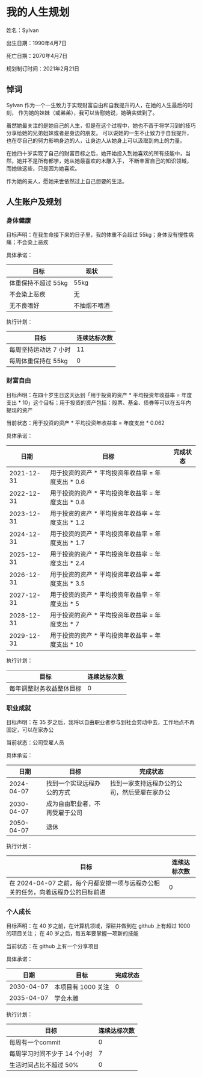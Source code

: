 # 我的人生规划

姓名：Sylvan

出生日期：1990年4月7日

死亡日期：2070年4月7日

规划制订时间：2021年2月21日

## 悼词

Sylvan 作为一个一生致力于实现财富自由和自我提升的人，在她的人生最后的时刻，
作为她的妹妹（或弟弟），我可以告慰她说，她确实做到了。

虽然她最关注的是她自己的人生，但是在这个过程中，她也不吝于将学习到的技巧分享给她的兄弟姐妹或者是身边的朋友。
可以说她的一生不止致力于自我提升，也在尽自己的努力影响身边的人，让身边人从她身上可以汲取到向上的力量。

在她四十岁实现了自己的财富目标之后，她开始投入到她喜欢的所有技能中，当然，她并不是所有都学，她从她最喜欢的木雕入手，
不断丰富自己的知识领域，而她做这些，只是因为她喜欢。

作为她的亲人，愿她来世依然过上自己想要的生活。

## 人生账户及规划

### 身体健康

目标声明：在我生命接下来的日子里，我的体重不会超过 55kg；身体没有慢性病痛；不会染上恶疾

具体承诺：

| 目标 | 现状 |
| ---- | ---- |
| 体重保持不超过 55kg | 55kg |
| 不会染上恶疾 | 无 |
| 无不良嗜好 | 不抽烟不嗜酒 |

执行计划：

| 目标 | 连续达标次数 |
| ---- | ---- |
| 每周坚持运动达 7 小时 | 11 |
| 每周体重保持在 55kg | 0 |

### 财富自由

目标声明：在四十岁生日这天达到「用于投资的资产 * 平均投资年收益率 = 年度支出 * 10」这个目标；用于投资的资产包括：股票、基金、债券等可以在五年内提现的资产

当前状态：用于投资的资产 * 平均投资年收益率 = 年度支出 * 0.062

具体承诺：

| 日期 | 目标 | 完成状态 |
| ---- | ---- | ---- |
| 2021-12-31 | 用于投资的资产 * 平均投资年收益率 = 年度支出 * 0.6 | |
| 2022-12-31 | 用于投资的资产 * 平均投资年收益率 = 年度支出 * 0.8 | |
| 2023-12-31 | 用于投资的资产 * 平均投资年收益率 = 年度支出 * 1.2 | |
| 2024-12-31 | 用于投资的资产 * 平均投资年收益率 = 年度支出 * 1.7 | |
| 2025-12-31 | 用于投资的资产 * 平均投资年收益率 = 年度支出 * 2.4 | |
| 2026-12-31 | 用于投资的资产 * 平均投资年收益率 = 年度支出 * 3.5 | |
| 2027-12-31 | 用于投资的资产 * 平均投资年收益率 = 年度支出 * 5 | |
| 2028-12-31 | 用于投资的资产 * 平均投资年收益率 = 年度支出 * 7 | |
| 2029-12-31 | 用于投资的资产 * 平均投资年收益率 = 年度支出 * 10 | |

执行计划：

| 目标 | 连续达标次数 | 
| ---- | ---- | 
| 每年调整财务收益整体目标 | 0 |

### 职业成就

目标声明：在 35 岁之后，我将以自由职业者参与到社会劳动中去，工作地点不再固定，可以在家办公

当前状态：公司受雇人员

具体承诺：

| 日期 | 目标 | 完成状态 |
| ---- | ---- | ---- |
| 2024-04-07 | 找到一个实现远程办公的方式 | 找到一家支持远程办公的公司，然后受雇在家办公 |
| 2030-04-07 | 成为自由职业者，不再受雇于公司 | |
| 2050-04-07 | 退休 | |

执行计划：

| 目标 | 连续达标次数 |
| ---- | ---- |
| 在 2024-04-07 之前，每个月都安排一项与远程办公相关的任务，向着远程办公的目标前进 | 0 |

### 个人成长

目标声明：在 40 岁之前，在计算机领域，深耕并做到在 github 上有超过 1000 的项目关注； 在 40 岁之后，每五年要掌握一项新的技能

当前状态：在 github 上有一个分享项目

具体承诺：

| 日期 | 目标 | 完成状态 |
| ---- | ---- | ---- |
| 2030-04-07 | 本项目有 1000 关注 | 0 |
| 2035-04-07 | 学会木雕 | |

执行计划：

| 目标 | 连续达标次数 |
| ---- | ---- |
| 每周有一个commit | 0 |
| 每周学习时间不少于 14 个小时 | 7 |
| 生活时间占比不超过 50% | 0 |

